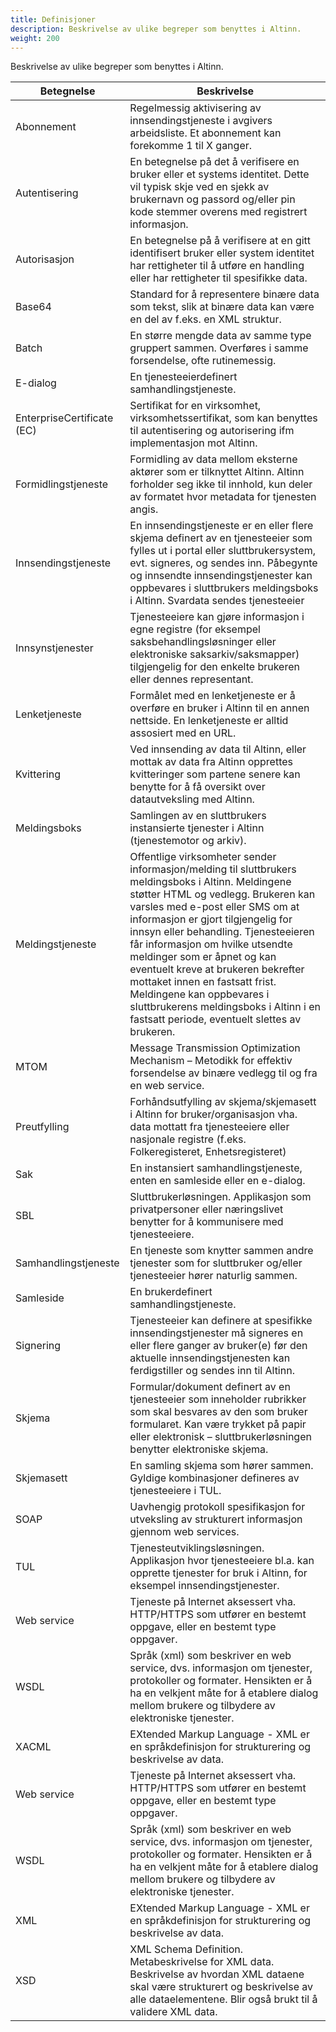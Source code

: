 ```yaml
---
title: Definisjoner
description: Beskrivelse av ulike begreper som benyttes i Altinn.
weight: 200
---
```


Beskrivelse av ulike begreper som benyttes i Altinn.

Betegnelse                 | Beskrivelse
-------------------------- | -------------------------------------------------------------------
Abonnement                 | Regelmessig aktivisering av innsendingstjeneste i avgivers arbeidsliste. Et abonnement kan forekomme 1 til X ganger.
Autentisering              | En betegnelse på det å verifisere en bruker eller et systems identitet. Dette vil typisk skje ved en sjekk av brukernavn og passord og/eller pin kode stemmer overens med registrert informasjon.
Autorisasjon               | En betegnelse på å verifisere at en gitt identifisert bruker eller system identitet har rettigheter til å utføre en handling eller har rettigheter til spesifikke data.
Base64                     | Standard for å representere binære data som tekst, slik at binære data kan være en del av f.eks. en XML struktur.
Batch                      | En større mengde data av samme type gruppert sammen. Overføres i samme forsendelse, ofte rutinemessig.
E-dialog                   | En tjenesteeierdefinert samhandlingstjeneste.
EnterpriseCertificate (EC) | Sertifikat for en virksomhet, virksomhetssertifikat, som kan benyttes til autentisering og autorisering ifm implementasjon mot Altinn.
Formidlingstjeneste        | Formidling av data mellom eksterne aktører som er tilknyttet Altinn. Altinn forholder seg ikke til innhold, kun deler av formatet hvor metadata for tjenesten angis.
Innsendingstjeneste        | En innsendingstjeneste er en eller flere skjema definert av en tjenesteeier som fylles ut i portal eller sluttbrukersystem, evt. signeres, og sendes inn. Påbegynte og innsendte innsendingstjenester kan oppbevares i sluttbrukers meldingsboks i Altinn. Svardata sendes tjenesteeier
Innsynstjenester           | Tjenesteeiere kan gjøre informasjon i egne registre (for eksempel saksbehandlingsløsninger eller elektroniske saksarkiv/saksmapper) tilgjengelig for den enkelte brukeren eller dennes representant.
Lenketjeneste              | Formålet med en lenketjeneste er å overføre en bruker i Altinn til en annen nettside. En lenketjeneste er alltid assosiert med en URL.
Kvittering                 | Ved innsending av data til Altinn, eller mottak av data fra Altinn opprettes kvitteringer som partene senere kan benytte for å få oversikt over datautveksling med Altinn.
Meldingsboks               | Samlingen av en sluttbrukers instansierte tjenester i Altinn (tjenestemotor og arkiv).
Meldingstjeneste           | Offentlige virksomheter sender informasjon/melding til sluttbrukers meldingsboks i Altinn. Meldingene støtter HTML og vedlegg. Brukeren kan varsles med e-post eller SMS om at informasjon er gjort tilgjengelig for innsyn eller behandling. Tjenesteeieren får informasjon om hvilke utsendte meldinger som er åpnet og kan eventuelt kreve at brukeren bekrefter mottaket innen en fastsatt frist. Meldingene kan oppbevares i sluttbrukerens meldingsboks i Altinn i en fastsatt periode, eventuelt slettes av brukeren.
MTOM                       | Message Transmission Optimization Mechanism – Metodikk for effektiv forsendelse av binære vedlegg til og fra en web service.
Preutfylling               | Forhåndsutfylling av skjema/skjemasett i Altinn for bruker/organisasjon vha. data mottatt fra tjenesteeiere eller nasjonale registre (f.eks. Folkeregisteret, Enhetsregisteret)
Sak                        | En instansiert samhandlingstjeneste, enten en samleside eller en e-dialog.
SBL                        | Sluttbrukerløsningen. Applikasjon som privatpersoner eller næringslivet benytter for å kommunisere med tjenesteeiere.
Samhandlingstjeneste       | En tjeneste som knytter sammen andre tjenester som for sluttbruker og/eller tjenesteeier hører naturlig sammen.
Samleside                  | En brukerdefinert samhandlingstjeneste.
Signering                  | Tjenesteeier kan definere at spesifikke innsendingstjenester må signeres en eller flere ganger av bruker(e) før den aktuelle innsendingstjenesten kan ferdigstiller og sendes inn til Altinn.
Skjema                     | Formular/dokument definert av en tjenesteeier som inneholder rubrikker som skal besvares av den som bruker formularet. Kan være trykket på papir eller elektronisk – sluttbrukerløsningen benytter elektroniske skjema.
Skjemasett                 | En samling skjema som hører sammen. Gyldige kombinasjoner defineres av tjenesteeiere i TUL.
SOAP                       | Uavhengig protokoll spesifikasjon for utveksling av strukturert informasjon gjennom web services.
TUL                        | Tjenesteutviklingsløsningen. Applikasjon hvor tjenesteeiere bl.a. kan opprette tjenester for bruk i Altinn, for eksempel innsendingstjenester.
Web service                | Tjeneste på Internet aksessert vha. HTTP/HTTPS som utfører en bestemt oppgave, eller en bestemt type oppgaver.
WSDL                       | Språk (xml) som beskriver en web service, dvs. informasjon om tjenester, protokoller og formater. Hensikten er å ha en velkjent måte for å etablere dialog mellom brukere og tilbydere av elektroniske tjenester.
XACML                      | EXtended Markup Language - XML er en språkdefinisjon for strukturering og beskrivelse av data.
Web service                | Tjeneste på Internet aksessert vha. HTTP/HTTPS som utfører en bestemt oppgave, eller en bestemt type oppgaver.
WSDL                       | Språk (xml) som beskriver en web service, dvs. informasjon om tjenester, protokoller og formater. Hensikten er å ha en velkjent måte for å etablere dialog mellom brukere og tilbydere av elektroniske tjenester.
XML                        | EXtended Markup Language - XML er en språkdefinisjon for strukturering og beskrivelse av data.
XSD                        | XML Schema Definition. Metabeskrivelse for XML data. Beskrivelse av hvordan XML dataene skal være strukturert og beskrivelse av alle dataelementene. Blir også brukt til å validere XML data.
